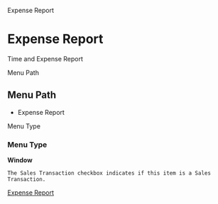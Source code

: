 
Expense Report
# Expense Report


Time and Expense Report

Menu Path
## Menu Path



- Expense Report

Menu Type
### Menu Type

**Window**

```
The Sales Transaction checkbox indicates if this item is a Sales Transaction.
```

[Expense Report](../../functional-guide/window/window-expense-report.md)